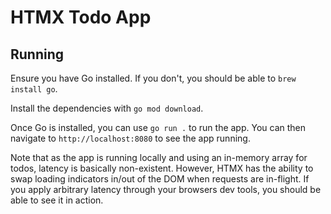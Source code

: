 # HTMX Todo App

## Running

Ensure you have Go installed. If you don't, you should be able to `brew install go`.

Install the dependencies with `go mod download`.

Once Go is installed, you can use `go run .` to run the app. You can then navigate to `http://localhost:8080` to see the app running.

Note that as the app is running locally and using an in-memory array for todos, latency is basically non-existent. However, HTMX has the ability to swap loading indicators in/out of the DOM when requests are in-flight. If you apply arbitrary latency through your browsers dev tools, you should be able to see it in action.
